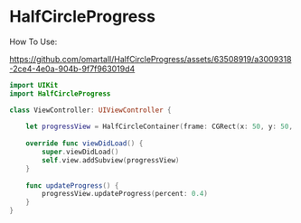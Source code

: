 # HalfCircleProgress

How To Use: 

https://github.com/omartall/HalfCircleProgress/assets/63508919/a3009318-2ce4-4e0a-904b-9f7f963019d4

```swift
import UIKit
import HalfCircleProgress

class ViewController: UIViewController {
    
    let progressView = HalfCircleContainer(frame: CGRect(x: 50, y: 50, width: 152, height: 76))
    
    override func viewDidLoad() {
        super.viewDidLoad()
        self.view.addSubview(progressView)
    }
    
    func updateProgress() {
        progressView.updateProgress(percent: 0.4)
    }
}
```
